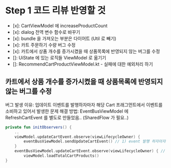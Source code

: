 # Step 1 코드 리뷰 반영할 것

- [x]: CartViewModel 에 increaseProductCount
- [x]: dialog 전역 변수 함수로 바꾸기
- [x]: bundle 을 가져오는 부분은 다이어트 (Util 로 빼기)
- [x]: 카트 주문하기 수량 버그 수정
- [x]: 카트에서 상품 개수를 증가시켰을 때 상품목록에 반영되지 않는 버그를 수정
- []: UiState 에 있는 로직들 ViewModel 로 옮기기
- []: RecommendCartProductViewModel.kt - 실패에 대한 예외처리 하기

## 카트에서 상품 개수를 증가시켰을 때 상품목록에 반영되지 않는 버그를 수정
버그 발생 이유: 업데이트 이벤트를 발행하자마자 해당 Cart 프래그먼트에서 이벤트를 소비하고 있어서 발생한 문제
해결 방법: EventBusViewModel 에 RefreshCartEvent 를 별도로 만들었음.. (SharedFlow 가 필요..)

```kotlin
private fun initObservers() {
    ..
    viewModel.updateCartEvent.observe(viewLifecycleOwner) {
        eventBusViewModel.sendUpdateCartEvent() // 1) event 발행 하자마자
    }
    eventBusViewModel.updateCartEvent.observe(viewLifecycleOwner) { // 2) 얘가 받아서 소비함..
        viewModel.loadTotalCartProducts()
}
```